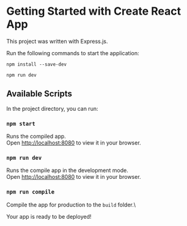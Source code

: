 # Getting Started with Create React App

This project was written with Express.js.

Run the following commands to start the application:
```
npm install --save-dev

npm run dev
```

## Available Scripts

In the project directory, you can run:

### `npm start`

Runs the compiled app.\
Open [http://localhost:8080](http://localhost:8080) to view it in your browser.

### `npm run dev`

Runs the compile app in the development mode.\
Open [http://localhost:8080](http://localhost:8080) to view it in your browser.

### `npm run compile`

Compile the app for production to the `build` folder.\

Your app is ready to be deployed!
